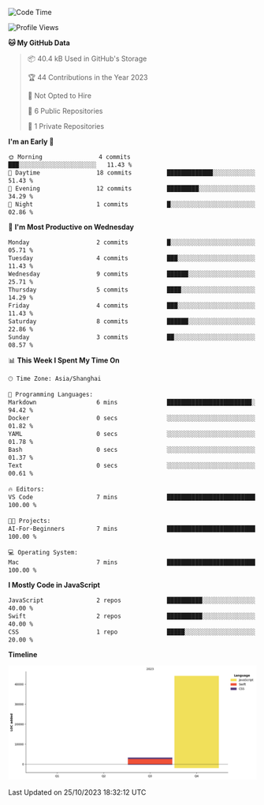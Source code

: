 <!--
**PascalDai/PascalDai** is a ✨ _special_ ✨ repository because its `README.md` (this file) appears on your GitHub profile.

Here are some ideas to get you started:

- 🔭 I’m currently working on ...
- 🌱 I’m currently learning ...
- 👯 I’m looking to collaborate on ...
- 🤔 I’m looking for help with ...
- 💬 Ask me about ...
- 📫 How to reach me: ...
- 😄 Pronouns: ...
- ⚡ Fun fact: ...
-->

<!--START_SECTION:waka-->
![Code Time](http://img.shields.io/badge/Code%20Time-9%20hrs%2037%20mins-blue)

![Profile Views](http://img.shields.io/badge/Profile%20Views-1-blue)

**🐱 My GitHub Data** 

> 📦 40.4 kB Used in GitHub's Storage 
 > 
> 🏆 44 Contributions in the Year 2023
 > 
> 🚫 Not Opted to Hire
 > 
> 📜 6 Public Repositories 
 > 
> 🔑 1 Private Repositories 
 > 
**I'm an Early 🐤** 

```text
🌞 Morning                4 commits           ███░░░░░░░░░░░░░░░░░░░░░░   11.43 % 
🌆 Daytime                18 commits          █████████████░░░░░░░░░░░░   51.43 % 
🌃 Evening                12 commits          █████████░░░░░░░░░░░░░░░░   34.29 % 
🌙 Night                  1 commits           █░░░░░░░░░░░░░░░░░░░░░░░░   02.86 % 
```
📅 **I'm Most Productive on Wednesday** 

```text
Monday                   2 commits           █░░░░░░░░░░░░░░░░░░░░░░░░   05.71 % 
Tuesday                  4 commits           ███░░░░░░░░░░░░░░░░░░░░░░   11.43 % 
Wednesday                9 commits           ██████░░░░░░░░░░░░░░░░░░░   25.71 % 
Thursday                 5 commits           ████░░░░░░░░░░░░░░░░░░░░░   14.29 % 
Friday                   4 commits           ███░░░░░░░░░░░░░░░░░░░░░░   11.43 % 
Saturday                 8 commits           ██████░░░░░░░░░░░░░░░░░░░   22.86 % 
Sunday                   3 commits           ██░░░░░░░░░░░░░░░░░░░░░░░   08.57 % 
```


📊 **This Week I Spent My Time On** 

```text
🕑︎ Time Zone: Asia/Shanghai

💬 Programming Languages: 
Markdown                 6 mins              ████████████████████████░   94.42 % 
Docker                   0 secs              ░░░░░░░░░░░░░░░░░░░░░░░░░   01.82 % 
YAML                     0 secs              ░░░░░░░░░░░░░░░░░░░░░░░░░   01.78 % 
Bash                     0 secs              ░░░░░░░░░░░░░░░░░░░░░░░░░   01.37 % 
Text                     0 secs              ░░░░░░░░░░░░░░░░░░░░░░░░░   00.61 % 

🔥 Editors: 
VS Code                  7 mins              █████████████████████████   100.00 % 

🐱‍💻 Projects: 
AI-For-Beginners         7 mins              █████████████████████████   100.00 % 

💻 Operating System: 
Mac                      7 mins              █████████████████████████   100.00 % 
```

**I Mostly Code in JavaScript** 

```text
JavaScript               2 repos             ██████████░░░░░░░░░░░░░░░   40.00 % 
Swift                    2 repos             ██████████░░░░░░░░░░░░░░░   40.00 % 
CSS                      1 repo              █████░░░░░░░░░░░░░░░░░░░░   20.00 % 
```



**Timeline**

![Lines of Code chart](https://raw.githubusercontent.com/PascalDai/PascalDai/main/assets/bar_graph.png)


 Last Updated on 25/10/2023 18:32:12 UTC
<!--END_SECTION:waka-->
